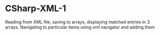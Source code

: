 # CSharp-XML-1
Reading from XML file, saving to arrays,  displaying matched entries in 3 arrays. Navigating to particular items using xml navigator and adding them
